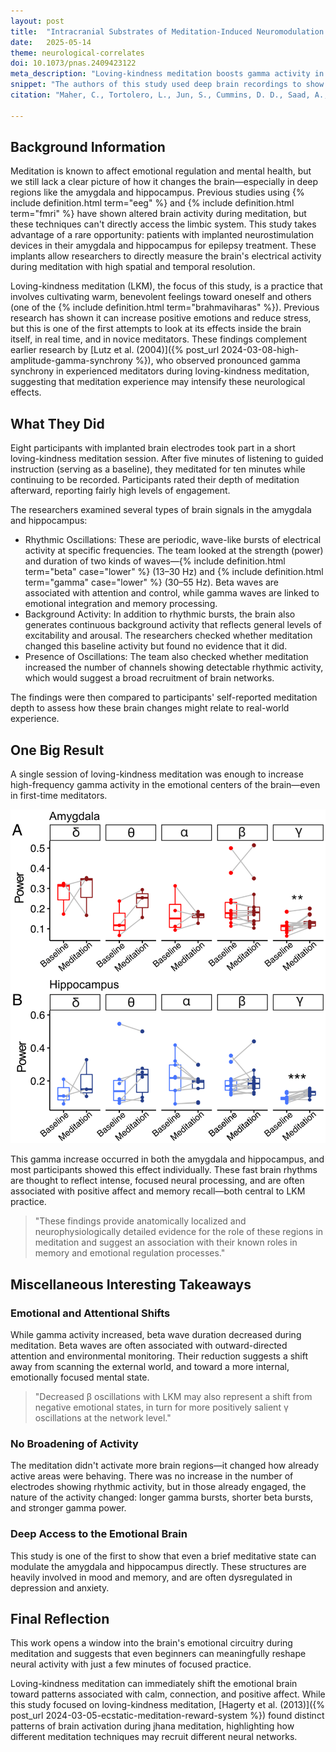 ```yaml
---
layout: post
title:  "Intracranial Substrates of Meditation-Induced Neuromodulation in the Amygdala and Hippocampus"
date:   2025-05-14
theme: neurological-correlates
doi: 10.1073/pnas.2409423122
meta_description: "Loving-kindness meditation boosts gamma activity in the amygdala and hippocampus, showing rapid emotional brain modulation even in first-time meditators."
snippet: "The authors of this study used deep brain recordings to show that even novice meditators can rapidly increase gamma activity in the amygdala and hippocampus during loving-kindness meditation—regions tied to emotion and memory—revealing meditation's immediate impact on the emotional brain."
citation: "Maher, C., Tortolero, L., Jun, S., Cummins, D. D., Saad, A., Young, J., Nunez Martinez, L., Schulman, Z., Marcuse, L., Waters, A., Mayberg, H. S., Davidson, R. J., Panov, F., & Saez, I. (2025). Intracranial substrates of meditation-induced neuromodulation in the amygdala and hippocampus. Proceedings of the National Academy of Sciences, 122(6). [10.1073/pnas.2409423122](https://doi.org/10.1073/pnas.2409423122)"

---
```

## Background Information
Meditation is known to affect emotional regulation and mental health, but we still lack a clear picture of how it changes the brain—especially in deep regions like the amygdala and hippocampus. Previous studies using {% include definition.html term="eeg" %} and {% include definition.html term="fmri" %} have shown altered brain activity during meditation, but these techniques can't directly access the limbic system. This study takes advantage of a rare opportunity: patients with implanted neurostimulation devices in their amygdala and hippocampus for epilepsy treatment. These implants allow researchers to directly measure the brain's electrical activity during meditation with high spatial and temporal resolution.

Loving-kindness meditation (LKM), the focus of this study, is a practice that involves cultivating warm, benevolent feelings toward oneself and others (one of the {% include definition.html term="brahmaviharas" %}). Previous research has shown it can increase positive emotions and reduce stress, but this is one of the first attempts to look at its effects inside the brain itself, in real time, and in novice meditators. These findings complement earlier research by [Lutz et al. (2004)]({% post_url 2024-03-08-high-amplitude-gamma-synchrony %}), who observed pronounced gamma synchrony in experienced meditators during loving-kindness meditation, suggesting that meditation experience may intensify these neurological effects.

## What They Did
Eight participants with implanted brain electrodes took part in a short loving-kindness meditation session. After five minutes of listening to guided instruction (serving as a baseline), they meditated for ten minutes while continuing to be recorded. Participants rated their depth of meditation afterward, reporting fairly high levels of engagement.

The researchers examined several types of brain signals in the amygdala and hippocampus:

* Rhythmic Oscillations: These are periodic, wave-like bursts of electrical activity at specific frequencies. The team looked at the strength (power) and duration of two kinds of waves—{% include definition.html term="beta" case="lower" %} (13–30 Hz) and {% include definition.html term="gamma" case="lower" %} (30–55 Hz). Beta waves are associated with attention and control, while gamma waves are linked to emotional integration and memory processing.
* Background Activity: In addition to rhythmic bursts, the brain also generates continuous background activity that reflects general levels of excitability and arousal. The researchers checked whether meditation changed this baseline activity but found no evidence that it did.
* Presence of Oscillations: The team also checked whether meditation increased the number of channels showing detectable rhythmic activity, which would suggest a broad recruitment of brain networks.

The findings were then compared to participants' self-reported meditation depth to assess how these brain changes might relate to real-world experience.

## One Big Result

A single session of loving-kindness meditation was enough to increase high-frequency gamma activity in the emotional centers of the brain—even in first-time meditators.

![Meditation increased high-frequency gamma power (30–55 Hz) in both the amygdala and hippocampus, regions involved in emotional and memory processing. This change occurred even in novice meditators, suggesting rapid and targeted neural modulation from loving-kindness practice.](/assets/article_images/neurological-substrates-of-meditation/fig5.png)

This gamma increase occurred in both the amygdala and hippocampus, and most participants showed this effect individually. These fast brain rhythms are thought to reflect intense, focused neural processing, and are often associated with positive affect and memory recall—both central to LKM practice.

> "These findings provide anatomically localized and neurophysiologically detailed evidence for the role of these regions in meditation and suggest an association with their known roles in memory and emotional regulation processes."

## Miscellaneous Interesting Takeaways

### Emotional and Attentional Shifts
While gamma activity increased, beta wave duration decreased during meditation. Beta waves are often associated with outward-directed attention and environmental monitoring. Their reduction suggests a shift away from scanning the external world, and toward a more internal, emotionally focused mental state.

> "Decreased β oscillations with LKM may also represent a shift from negative emotional states, in turn for more positively salient γ oscillations at the network level."

### No Broadening of Activity
The meditation didn't activate more brain regions—it changed how already active areas were behaving. There was no increase in the number of electrodes showing rhythmic activity, but in those already engaged, the nature of the activity changed: longer gamma bursts, shorter beta bursts, and stronger gamma power.

### Deep Access to the Emotional Brain
This study is one of the first to show that even a brief meditative state can modulate the amygdala and hippocampus directly. These structures are heavily involved in mood and memory, and are often dysregulated in depression and anxiety.

## Final Reflection
This work opens a window into the brain's emotional circuitry during meditation and suggests that even beginners can meaningfully reshape neural activity with just a few minutes of focused practice.

Loving-kindness meditation can immediately shift the emotional brain toward patterns associated with calm, connection, and positive affect. While this study focused on loving-kindness meditation, [Hagerty et al. (2013)]({% post_url 2024-03-05-ecstatic-meditation-reward-system %}) found distinct patterns of brain activation during jhana meditation, highlighting how different meditation techniques may recruit different neural networks.